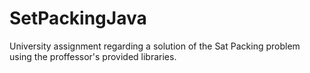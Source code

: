 # SetPackingJava
University assignment regarding a solution of the Sat Packing problem using the proffessor's provided libraries.

